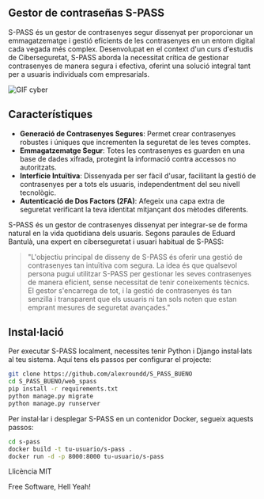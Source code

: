 ## Gestor de contraseñas S-PASS 

S-PASS és un gestor de contrasenyes segur dissenyat per proporcionar un emmagatzematge i gestió eficients de les contrasenyes en un entorn digital cada vegada més complex. Desenvolupat en el context d'un curs d'estudis de Ciberseguretat, S-PASS aborda la necessitat crítica de gestionar contrasenyes de manera segura i efectiva, oferint una solució integral tant per a usuaris individuals com empresarials.

![GIF cyber](https://media.giphy.com/media/v1.Y2lkPTc5MGI3NjExdmZxaGVqNmVlMzJoeTM5NjdvZnFyeXVwb21vdmhvOXU2N3p1dmt6biZlcD12MV9pbnRlcm5hbF9naWZfYnlfaWQmY3Q9Zw/RDZo7znAdn2u7sAcWH/giphy.gif)


## Característiques

- **Generació de Contrasenyes Segures**: Permet crear contrasenyes robustes i úniques que incrementen la seguretat de les teves comptes.
- **Emmagatzematge Segur**: Totes les contrasenyes es guarden en una base de dades xifrada, protegint la informació contra accessos no autoritzats.
- **Interfície Intuïtiva**: Dissenyada per ser fàcil d'usar, facilitant la gestió de contrasenyes per a tots els usuaris, independentment del seu nivell tecnològic.
- **Autenticació de Dos Factors (2FA)**: Afegeix una capa extra de seguretat verificant la teva identitat mitjançant dos mètodes diferents.



S-PASS és un gestor de contrasenyes dissenyat per integrar-se de forma natural en la vida quotidiana dels usuaris. Segons paraules de Eduard Bantulà, una expert en ciberseguretat i usuari habitual de S-PASS:


> "L'objectiu principal de disseny de S-PASS és oferir 
una gestió de contrasenyes tan intuïtiva com segura.
> La idea és que qualsevol persona pugui utilitzar S-PASS
> per gestionar les seves contrasenyes de manera eficient, 
sense necessitat de tenir coneixements tècnics.
> El gestor s'encarrega de tot, i la gestió de contrasenyes 
és tan senzilla i transparent que els usuaris ni tan sols 
noten que estan emprant mesures de seguretat avançades."



## Instal·lació

Per executar S-PASS localment, necessites tenir Python i Django instal·lats al teu sistema. Aquí tens els passos per configurar el projecte:

```sh
git clone https://github.com/alexroundd/S_PASS_BUENO
cd S_PASS_BUENO/web_spass
pip install -r requirements.txt
python manage.py migrate
python manage.py runserver
```


Per instal·lar i desplegar S-PASS en un contenidor Docker, segueix aquests passos:
```sh
cd s-pass
docker build -t tu-usuario/s-pass .
docker run -d -p 8000:8000 tu-usuario/s-pass
```


Llicència
MIT

Free Software, Hell Yeah!


